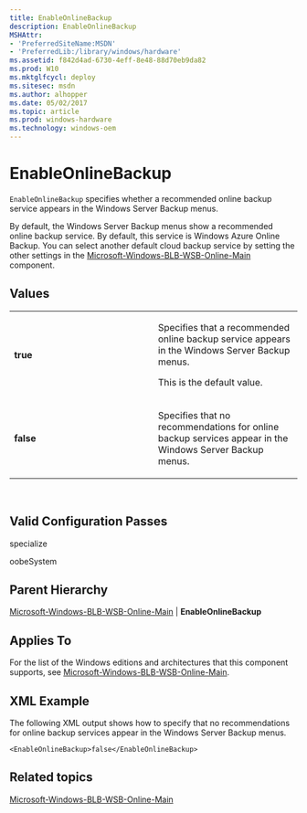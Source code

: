 ```yaml
---
title: EnableOnlineBackup
description: EnableOnlineBackup
MSHAttr:
- 'PreferredSiteName:MSDN'
- 'PreferredLib:/library/windows/hardware'
ms.assetid: f842d4ad-6730-4eff-8e48-88d70eb9da82
ms.prod: W10
ms.mktglfcycl: deploy
ms.sitesec: msdn
ms.author: alhopper
ms.date: 05/02/2017
ms.topic: article
ms.prod: windows-hardware
ms.technology: windows-oem
---
```


# EnableOnlineBackup


`EnableOnlineBackup` specifies whether a recommended online backup service appears in the Windows Server Backup menus.

By default, the Windows Server Backup menus show a recommended online backup service. By default, this service is Windows Azure Online Backup. You can select another default cloud backup service by setting the other settings in the [Microsoft-Windows-BLB-WSB-Online-Main](microsoft-windows-blb-wsb-online-main.md) component.

## Values


<table>
<colgroup>
<col width="50%" />
<col width="50%" />
</colgroup>
<tbody>
<tr class="odd">
<td><p><strong>true</strong></p></td>
<td><p>Specifies that a recommended online backup service appears in the Windows Server Backup menus.</p>
<p>This is the default value.</p></td>
</tr>
<tr class="even">
<td><p><strong>false</strong></p></td>
<td><p>Specifies that no recommendations for online backup services appear in the Windows Server Backup menus.</p></td>
</tr>
</tbody>
</table>

 

## Valid Configuration Passes


specialize

oobeSystem

## Parent Hierarchy


[Microsoft-Windows-BLB-WSB-Online-Main](microsoft-windows-blb-wsb-online-main.md) | **EnableOnlineBackup**

## Applies To


For the list of the Windows editions and architectures that this component supports, see [Microsoft-Windows-BLB-WSB-Online-Main](microsoft-windows-blb-wsb-online-main.md).

## XML Example


The following XML output shows how to specify that no recommendations for online backup services appear in the Windows Server Backup menus.

``` syntax
<EnableOnlineBackup>false</EnableOnlineBackup>
```

## Related topics


[Microsoft-Windows-BLB-WSB-Online-Main](microsoft-windows-blb-wsb-online-main.md)

 

 







